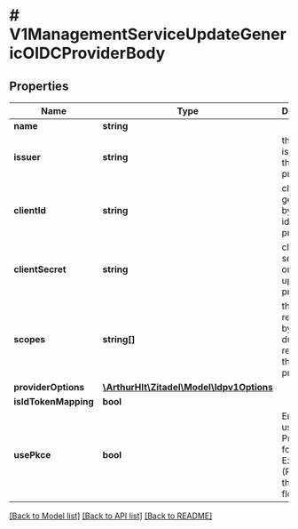 # # V1ManagementServiceUpdateGenericOIDCProviderBody

## Properties

Name | Type | Description | Notes
------------ | ------------- | ------------- | -------------
**name** | **string** |  | [optional]
**issuer** | **string** | the OIDC issuer of the identity provider | [optional]
**clientId** | **string** | client id generated by the identity provider | [optional]
**clientSecret** | **string** | client secret will only be updated if provided | [optional]
**scopes** | **string[]** | the scopes requested by ZITADEL during the request on the identity provider | [optional]
**providerOptions** | [**\ArthurHlt\Zitadel\Model\Idpv1Options**](Idpv1Options.md) |  | [optional]
**isIdTokenMapping** | **bool** |  | [optional]
**usePkce** | **bool** | Enable the use of Proof Key for Code Exchange (PKCE) for the OIDC flow. | [optional]

[[Back to Model list]](../../README.md#models) [[Back to API list]](../../README.md#endpoints) [[Back to README]](../../README.md)
